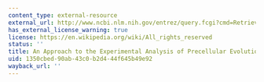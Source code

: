 ```yaml
---
content_type: external-resource
external_url: http://www.ncbi.nlm.nih.gov/entrez/query.fcgi?cmd=Retrieve&db=PubMed&dopt=Citation&list_uids=5134462
has_external_license_warning: true
license: https://en.wikipedia.org/wiki/All_rights_reserved
status: ''
title: An Approach to the Experimental Analysis of Precellular Evolution
uid: 1350cbed-90ab-43c0-b2d4-44f645b49e92
wayback_url: ''
---
```

